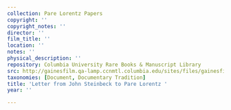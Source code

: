 ```yaml
---
collection: Pare Lorentz Papers
copyright: ''
copyright_notes: ''
director: ''
film_title: ''
location: ''
notes: ''
physical_description: ''
repository: Columbia University Rare Books & Manuscript Library
src: http://gainesfilm.qa-lamp.ccnmtl.columbia.edu/sites/files/gainesfilm/images/110094043.jpg
taxonomies: [Document, Documentary Tradition]
title: 'Letter from John Steinbeck to Pare Lorentz '
year: ''

---
```


